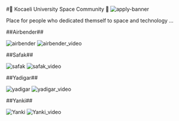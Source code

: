 #🚀 Kocaeli University Space Community 🚀
![apply-banner](https://github.com/KouSpace/.github/assets/99260593/e7029da8-3a8a-47d7-bb2d-96050fb96d66)

Place for people who dedicated themself to space and technology ...

##Airbender##

![airbender](https://github.com/KouSpace/.github/assets/99260593/265d4818-74b7-4816-91ad-47580a5d3661)
![airbender_video](https://github.com/KouSpace/.github/assets/99260593/5dfbde96-04cc-46d7-b120-8f3726142d22)

##Safak##

![safak](https://github.com/KouSpace/.github/assets/99260593/fb5f123c-5c77-4f45-8875-2eb0f97f3601)
![safak_video](https://github.com/KouSpace/.github/assets/99260593/fed13e6d-14ad-488e-8b9b-46a4801c5875)

##Yadigar##

![yadigar](https://github.com/KouSpace/.github/assets/99260593/18fa95c7-ab2b-4c57-b349-66332281df3b)
![yadigar_video](https://github.com/KouSpace/.github/assets/99260593/b9b2898e-0ab9-4c59-943d-09a3f9c90ee1)

##Yanki##

![Yanki](https://github.com/KouSpace/.github/assets/99260593/3c924147-921e-4a13-b283-9995e7234eaa)
![Yanki_video](https://github.com/KouSpace/.github/assets/99260593/6dc2d431-7ca4-41ef-8a76-36af134d31ad)
